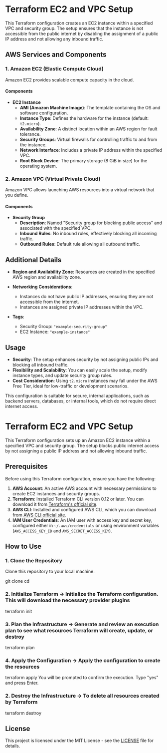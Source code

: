 # Terraform EC2 and VPC Setup

This Terraform configuration creates an EC2 instance within a specified VPC and security group. The setup ensures that the instance is not accessible from the public internet by disabling the assignment of a public IP address and not allowing any inbound traffic.

## AWS Services and Components

### 1. Amazon EC2 (Elastic Compute Cloud)
Amazon EC2 provides scalable compute capacity in the cloud.

#### Components
- **EC2 Instance**
  - **AMI (Amazon Machine Image)**: The template containing the OS and software configuration.
  - **Instance Type**: Defines the hardware for the instance (default: `t2.micro`).
  - **Availability Zone**: A distinct location within an AWS region for fault tolerance.
  - **Security Groups**: Virtual firewalls for controlling traffic to and from the instance.
  - **Network Interface**: Includes a private IP address within the specified VPC.
  - **Root Block Device**: The primary storage (8 GiB in size) for the operating system.

### 2. Amazon VPC (Virtual Private Cloud)
Amazon VPC allows launching AWS resources into a virtual network that you define.

#### Components
- **Security Group**
  - **Description**: Named "Security group for blocking public access" and associated with the specified VPC.
  - **Inbound Rules**: No inbound rules, effectively blocking all incoming traffic.
  - **Outbound Rules**: Default rule allowing all outbound traffic.

## Additional Details

- **Region and Availability Zone**: Resources are created in the specified AWS region and availability zone.
- **Networking Considerations**: 
  - Instances do not have public IP addresses, ensuring they are not accessible from the internet.
  - Instances are assigned private IP addresses within the VPC.

- **Tags**: 
  - Security Group: `"example-security-group"`
  - EC2 Instance: `"example-instance"`

## Usage

- **Security**: The setup enhances security by not assigning public IPs and blocking all inbound traffic.
- **Flexibility and Scalability**: You can easily scale the setup, modify instance types, and update security group rules.
- **Cost Consideration**: Using `t2.micro` instances may fall under the AWS Free Tier, ideal for low-traffic or development scenarios.

This configuration is suitable for secure, internal applications, such as backend servers, databases, or internal tools, which do not require direct internet access.



# Terraform EC2 and VPC Setup

This Terraform configuration sets up an Amazon EC2 instance within a specified VPC and security group. The setup blocks public internet access by not assigning a public IP address and not allowing inbound traffic.

## Prerequisites

Before using this Terraform configuration, ensure you have the following:

1. **AWS Account**: An active AWS account with necessary permissions to create EC2 instances and security groups.
2. **Terraform**: Installed Terraform CLI version 0.12 or later. You can download it from [Terraform's official site](https://www.terraform.io/downloads.html).
3. **AWS CLI**: Installed and configured AWS CLI, which you can download from [AWS CLI official site](https://aws.amazon.com/cli/).
4. **IAM User Credentials**: An IAM user with access key and secret key, configured either in `~/.aws/credentials` or using environment variables (`AWS_ACCESS_KEY_ID` and `AWS_SECRET_ACCESS_KEY`).

## How to Use

### 1. Clone the Repository

Clone this repository to your local machine:

git clone <repository-url>
cd <repository-directory>

### 2. Initialize Terraform -> Initialize the Terraform configuration. This will download the necessary provider plugins

terraform init

### 3. Plan the Infrastructure -> Generate and review an execution plan to see what resources Terraform will create, update, or destroy

terraform plan

### 4. Apply the Configuration -> Apply the configuration to create the resources

terraform apply
You will be prompted to confirm the execution. Type "yes" and press Enter.

### 2. Destroy the Infrastructure -> To delete all resources created by Terraform

terraform destroy


## License

This project is licensed under the MIT License - see the [LICENSE](LICENSE) file for details.
